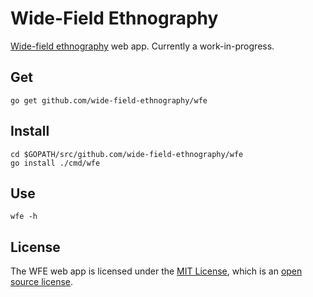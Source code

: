 # Wide-Field Ethnography

[Wide-field ethnography](http://depts.washington.edu/citw/wordpress/?page_id=55) web app. Currently a work-in-progress.

## Get

```
go get github.com/wide-field-ethnography/wfe
```

## Install

```
cd $GOPATH/src/github.com/wide-field-ethnography/wfe
go install ./cmd/wfe
```

## Use

```
wfe -h
```

## License

The WFE web app is licensed under the [MIT License](https://opensource.org/licenses/MIT), which is an [open source license](https://opensource.org/docs/osd).
